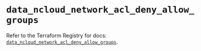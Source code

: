 # `data_ncloud_network_acl_deny_allow_groups`

Refer to the Terraform Registry for docs: [`data_ncloud_network_acl_deny_allow_groups`](https://registry.terraform.io/providers/navercloudplatform/ncloud/4.0.4/docs/data-sources/network_acl_deny_allow_groups).
